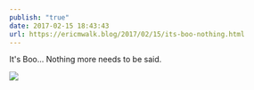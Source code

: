```yaml
---
publish: "true"
date: 2017-02-15 18:43:43
url: https://ericmwalk.blog/2017/02/15/its-boo-nothing.html
---
```


It's Boo... Nothing more needs to be said.

![](https://ericmwalk.blog/uploads/2022/4515444463.jpg)
